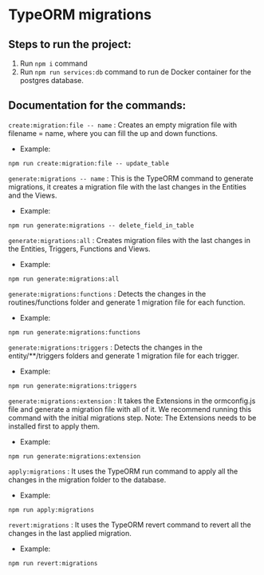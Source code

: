 # TypeORM migrations

## Steps to run the project:

1. Run `npm i` command
2. Run `npm run services:db` command to run de Docker container for the postgres database.

## Documentation for the commands:

`create:migration:file -- name` : Creates an empty migration file with filename = name, where you can fill the up and down functions.
- Example:
```
npm run create:migration:file -- update_table 
```

`generate:migrations -- name` : This is the TypeORM command to generate migrations, it creates a migration file with the last changes in the Entities and the Views.
- Example:
```
npm run generate:migrations -- delete_field_in_table 
```

`generate:migrations:all` : Creates migration files with the last changes in the Entities, Triggers, Functions and Views.
- Example:
```
npm run generate:migrations:all 
```

`generate:migrations:functions` : Detects the changes in the routines/functions folder and generate 1 migration file for each function.
- Example:
```
npm run generate:migrations:functions 
```

`generate:migrations:triggers` : Detects the changes in the entity/**/triggers folders and generate 1 migration file for each trigger.
- Example:
```
npm run generate:migrations:triggers 
```

`generate:migrations:extension` : It takes the Extensions in the ormconfig.js file and generate a migration file with all of it. We recommend running this command with the initial migrations step. Note: The Extensions needs to be installed first to apply them.
- Example:
```
npm run generate:migrations:extension 
```

`apply:migrations` : It uses the TypeORM run command to apply all the changes in the migration folder to the database.
- Example:
```
npm run apply:migrations 
```

`revert:migrations` : It uses the TypeORM revert command to revert all the changes in the last applied migration.
- Example:
```
npm run revert:migrations 
```